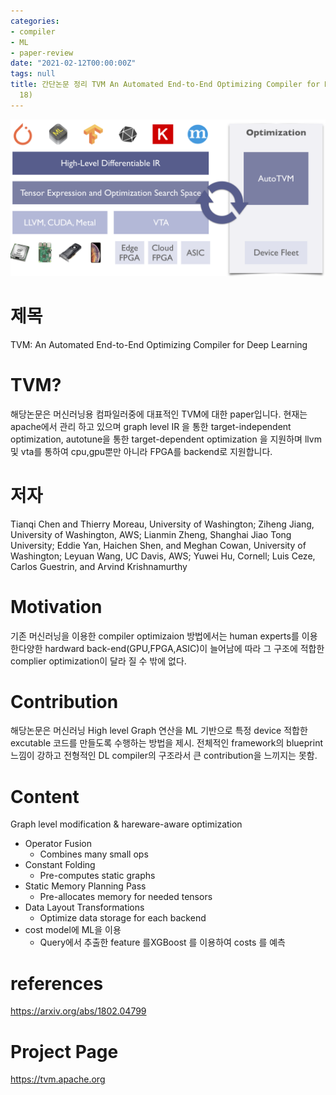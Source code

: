 ```yaml
---
categories:
- compiler
- ML
- paper-review
date: "2021-02-12T00:00:00Z"
tags: null
title: 간단논문 정리 TVM An Automated End-to-End Optimizing Compiler for Deep Learning  (OSDI
  18)
---
```

![](/assets/images/tvm1.png)
# 제목
TVM: An Automated End-to-End Optimizing Compiler for Deep Learning

# TVM?
해당논문은 머신러닝용 컴파일러중에 대표적인 TVM에 대한 paper입니다. 현재는 apache에서 관리 하고 있으며 graph level IR 을 통한 target-independent optimization, 
autotune을 통한 target-dependent optimization 을 지원하며 llvm 및 vta를 통하여 cpu,gpu뿐만 아니라 FPGA를 backend로 지원합니다. 

# 저자
Tianqi Chen and Thierry Moreau, University of Washington; Ziheng Jiang, University of Washington, AWS; Lianmin Zheng, Shanghai Jiao Tong University; Eddie Yan, Haichen Shen, and Meghan Cowan, University of Washington; Leyuan Wang, UC Davis, AWS; Yuwei Hu, Cornell; Luis Ceze, Carlos Guestrin, and Arvind Krishnamurthy

# Motivation
 기존 머신러닝을 이용한 compiler optimizaion 방법에서는  human experts를 이용한다양한 hardward back-end(GPU,FPGA,ASIC)이 늘어남에 따라 그 구조에 적합한 complier optimization이 달라 질 수 밖에 없다.  

# Contribution
해당논문은 머신러닝 High level Graph 연산을 ML 기반으로 특정 device 적합한 excutable 코드를 만들도록 수행하는 방법을 제시. 전체적인 framework의 blueprint 느낌이 강하고 전형적인 DL compiler의 구조라서 큰 contribution을 느끼지는 못함.



# Content
Graph level modification & hareware-aware optimization 

- Operator Fusion 
  - Combines many small ops 
- Constant Folding 
  - Pre-computes static graphs  
- Static Memory Planning Pass 
  - Pre-allocates memory for needed tensors 
- Data Layout Transformations 
  - Optimize data storage for each backend  
- cost model에 ML을 이용 
  - Query에서 추출한  feature 를XGBoost 를 이용하여  costs 를 예측 
# references
https://arxiv.org/abs/1802.04799
# Project Page
https://tvm.apache.org